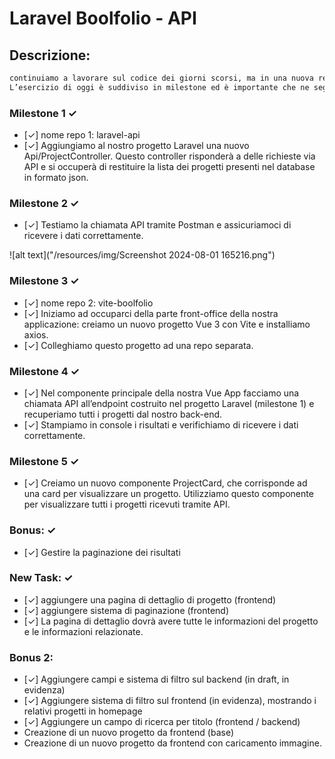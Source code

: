 # Laravel Boolfolio - API

## Descrizione:

```txt
continuiamo a lavorare sul codice dei giorni scorsi, ma in una nuova repo.
L’esercizio di oggi è suddiviso in milestone ed è importante che ne seguiate l’ordine.
```

### Milestone 1 &check;

- [&check;] nome repo 1: laravel-api
- [&check;] Aggiungiamo al nostro progetto Laravel una nuovo Api/ProjectController. Questo controller risponderà a delle richieste via API e si occuperà di restituire la lista dei progetti presenti nel database in formato json.

### Milestone 2 &check;

- [&check;] Testiamo la chiamata API tramite Postman e assicuriamoci di ricevere i dati correttamente.

![alt text]("/resources/img/Screenshot 2024-08-01 165216.png")

### Milestone 3 &check;

- [&check;] nome repo 2: vite-boolfolio
- [&check;] Iniziamo ad occuparci della parte front-office della nostra applicazione: creiamo un nuovo progetto Vue 3 con Vite e installiamo axios.
- [&check;] Colleghiamo questo progetto ad una repo separata.

### Milestone 4 &check;

- [&check;] Nel componente principale della nostra Vue App facciamo una chiamata API all’endpoint costruito nel progetto Laravel (milestone 1) e recuperiamo tutti i progetti dal nostro back-end.
- [&check;] Stampiamo in console i risultati e verifichiamo di ricevere i dati correttamente.

### Milestone 5 &check;

- [&check;] Creiamo un nuovo componente ProjectCard, che corrisponde ad una card per visualizzare un progetto. Utilizziamo questo componente per visualizzare tutti i progetti ricevuti tramite API.

### Bonus: &check;

- [&check;] Gestire la paginazione dei risultati

### New Task: &check;

- [&check;] aggiungere una pagina di dettaglio di progetto (frontend)
- [&check;] aggiungere sistema di paginazione (frontend)
- [&check;] La pagina di dettaglio dovrà avere tutte le informazioni del progetto e le informazioni relazionate.

### Bonus 2:

- [&check;] Aggiungere campi e sistema di filtro sul backend (in draft, in evidenza)
- [&check;] Aggiungere sistema di filtro sul frontend (in evidenza), mostrando i relativi progetti in homepage
- [&check;] Aggiungere un campo di ricerca per titolo (frontend / backend)
- Creazione di un nuovo progetto da frontend (base)
- Creazione di un nuovo progetto da frontend con caricamento immagine.
